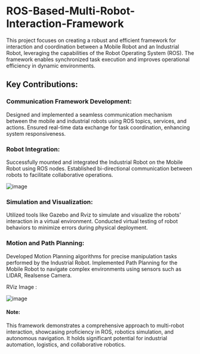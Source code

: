 # ROS-Based-Multi-Robot-Interaction-Framework


This project focuses on creating a robust and efficient framework for interaction and coordination between a Mobile Robot and an Industrial Robot, leveraging the capabilities of the Robot Operating System (ROS). The framework enables synchronized task execution and improves operational efficiency in dynamic environments.

## Key Contributions:
### Communication Framework Development:

Designed and implemented a seamless communication mechanism between the mobile and industrial robots using ROS topics, services, and actions.
Ensured real-time data exchange for task coordination, enhancing system responsiveness.

### Robot Integration:

Successfully mounted and integrated the Industrial Robot on the Mobile Robot using ROS nodes.
Established bi-directional communication between robots to facilitate collaborative operations.

![image](https://github.com/user-attachments/assets/a85f03ef-8eee-4877-9f6d-dbfb27e68d86)

### Simulation and Visualization:

Utilized tools like Gazebo and Rviz to simulate and visualize the robots' interaction in a virtual environment.
Conducted virtual testing of robot behaviors to minimize errors during physical deployment.

### Motion and Path Planning:

Developed Motion Planning algorithms for precise manipulation tasks performed by the Industrial Robot.
Implemented Path Planning for the Mobile Robot to navigate complex environments using sensors such as LIDAR, Realsense Camera.

RViz Image :

![image](https://github.com/user-attachments/assets/9dd51b84-a455-4a75-beac-d05b7b2a8330)


#### Note:
This framework demonstrates a comprehensive approach to multi-robot interaction, showcasing proficiency in ROS, robotics simulation, and autonomous navigation. It holds significant potential for industrial automation, logistics, and collaborative robotics.
